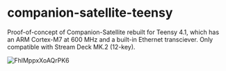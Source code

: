 # companion-satellite-teensy

Proof-of-concept of Companion-Satellite rebuilt for Teensy 4.1, which has an ARM Cortex-M7 at 600 MHz and a built-in Ethernet transciever. Only compatible with Stream Deck MK.2 (12-key).

![FhlMppxXoAQrPK6](https://github.com/sparks-alec/companion-satellite-teensy/assets/919746/e19bb399-bfb3-4f4b-8591-866d11da8ebd)
